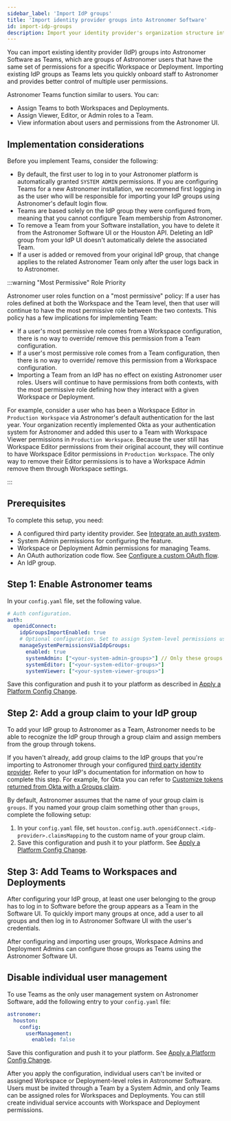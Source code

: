 ```yaml
---
sidebar_label: 'Import IdP groups'
title: 'Import identity provider groups into Astronomer Software'
id: import-idp-groups
description: Import your identity provider's organization structure into Astronomer Software.
---
```


You can import existing identity provider (IdP) groups into Astronomer Software as Teams, which are groups of Astronomer users that have the same set of permissions for a specific Workspace or Deployment. Importing existing IdP groups as Teams lets you quickly onboard staff to Astronomer and provides better control of multiple user permissions.

Astronomer Teams function similar to users. You can:

- Assign Teams to both Workspaces and Deployments.
- Assign Viewer, Editor, or Admin roles to a Team.
- View information about users and permissions from the Astronomer UI.

## Implementation considerations

Before you implement Teams, consider the following:

- By default, the first user to log in to your Astronomer platform is automatically granted `SYSTEM ADMIN` permissions. If you are configuring Teams for a new Astronomer installation, we recommend first logging in as the user who will be responsible for importing your IdP groups using Astronomer's default login flow.
- Teams are based solely on the IdP group they were configured from, meaning that you cannot configure Team membership from Astronomer.
- To remove a Team from your Software installation, you have to delete it from the Astronomer Software UI or the Houston API. Deleting an IdP group from your IdP UI doesn't automatically delete the associated Team.
- If a user is added or removed from your original IdP group, that change applies to the related Astronomer Team only after the user logs back in to Astronomer.

:::warning "Most Permissive" Role Priority

Astronomer user roles function on a "most permissive" policy: If a user has roles defined at both the Workspace and the Team level, then that user will continue to have the most permissive role between the two contexts. This policy has a few implications for implementing Team:

- If a user's most permissive role comes from a Workspace configuration, there is no way to override/ remove this permission from a Team configuration.
- If a user's most permissive role comes from a Team configuration, then there is no way to override/ remove this permission from a Workspace configuration.
- Importing a Team from an IdP has no effect on existing Astronomer user roles. Users will continue to have permissions from both contexts, with the most permissive role defining how they interact with a given Workspace or Deployment.

For example, consider a user who has been a Workspace Editor in `Production Workspace` via Astronomer's default authentication for the last year. Your organization recently implemented Okta as your authentication system for Astronomer and added this user to a Team with Workspace Viewer permissions in `Production Workspace`. Because the user still has Workspace Editor permissions from their original account, they will continue to have Workspace Editor permissions in `Production Workspace`. The only way to remove their Editor permissions is to have a Workspace Admin remove them through Workspace settings.  

:::

## Prerequisites

To complete this setup, you need:

- A configured third party identity provider. See [Integrate an auth system](integrate-auth-system.md).
- System Admin permissions for configuring the feature.
- Workspace or Deployment Admin permissions for managing Teams.
- An OAuth authorization code flow. See [Configure a custom OAuth flow](integrate-auth-system.md#configure-a-custom-oauth-flow).
- An IdP group.

## Step 1: Enable Astronomer teams

In your `config.yaml` file, set the following value.

```yaml
# Auth configuration.
auth:
  openidConnect:
    idpGroupsImportEnabled: true
    # Optional configuration. Set to assign System-level permissions using Teams.
    manageSystemPermissionsViaIdpGroups:
      enabled: true
      systemAdmin: ["<your-system-admin-groups>"] // Only these groups will be treated as SysAdmin Groups
      systemEditor: ["<your-system-editor-groups>"]
      systemViewer: ["<your-system-viewer-groups>"]
```

Save this configuration and push it to your platform as described in [Apply a Platform Config Change](apply-platform-config.md).

## Step 2: Add a group claim to your IdP group

To add your IdP group to Astronomer as a Team, Astronomer needs to be able to recognize the IdP group through a group claim and assign members from the group through tokens.

If you haven't already, add group claims to the IdP groups that you're importing to Astronomer through your configured [third party identity provider](integrate-auth-system.md). Refer to your IdP's documentation for information on how to complete this step. For example, for Okta you can refer to [Customize tokens returned from Okta with a Groups claim](https://developer.okta.com/docs/guides/customize-tokens-groups-claim/main).

By default, Astronomer assumes that the name of your group claim is `groups`. If you named your group claim something other than `groups`, complete the following setup:

1. In your `config.yaml` file, set `houston.config.auth.openidConnect.<idp-provider>.claimsMapping` to the custom name of your group claim.
2. Save this configuration and push it to your platform. See [Apply a Platform Config Change](apply-platform-config.md).

## Step 3: Add Teams to Workspaces and Deployments

After configuring your IdP group, at least one user belonging to the group has to log in to Software before the group appears as a Team in the Software UI. To quickly import many groups at once, add a user to all groups and then log in to Astronomer Software UI with the user's credentials.

After configuring and importing user groups, Workspace Admins and Deployment Admins can configure those groups as Teams using the Astronomer Software UI.

## Disable individual user management 

To use Teams as the only user management system on Astronomer Software, add the following entry to your `config.yaml` file:

```yaml
astronomer: 
  houston:
    config:
      userManagement:
        enabled: false
```

Save this configuration and push it to your platform. See [Apply a Platform Config Change](apply-platform-config.md).

After you apply the configuration, individual users can't be invited or assigned Workspace or Deployment-level roles in Astronomer Software. Users must be invited through a Team by a System Admin, and only Teams can be assigned roles for Workspaces and Deployments. You can still create individual service accounts with Workspace and Deployment permissions. 